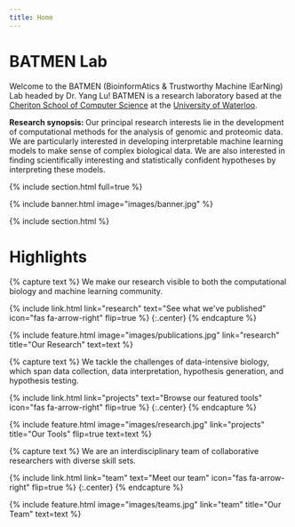 ```yaml
---
title: Home
---
```


# BATMEN Lab

Welcome to the BATMEN (BioinformAtics & Trustworthy Machine lEarNing) Lab headed by Dr. Yang Lu! BATMEN is a research laboratory based at the [Cheriton School of Computer Science](https://cs.uwaterloo.ca) at the [University of Waterloo](https://uwaterloo.ca/).
<br>

<b>Research synopsis: </b>
Our principal research interests lie in the development of computational methods for the analysis of genomic and proteomic data. We are particularly interested in developing interpretable machine learning models to make sense of complex biological data. We are also interested in finding scientifically interesting and statistically confident hypotheses by interpreting these models.


{% include section.html full=true %}

{% include banner.html image="images/banner.jpg" %}

{% include section.html %}

# Highlights

{% capture text %}
We make our research visible to both the computational biology and machine learning community.

{%
  include link.html
  link="research"
  text="See what we've published"
  icon="fas fa-arrow-right"
  flip=true
%}
{:.center}
{% endcapture %}

{%
  include feature.html
  image="images/publications.jpg"
  link="research"
  title="Our Research"
  text=text
%}

{% capture text %}
We tackle the challenges of data-intensive biology, which span data collection, data interpretation, hypothesis generation, and hypothesis testing.

{%
  include link.html
  link="projects"
  text="Browse our featured tools"
  icon="fas fa-arrow-right"
  flip=true
%}
{:.center}
{% endcapture %}

{%
  include feature.html
  image="images/research.jpg"
  link="projects"
  title="Our Tools"
  flip=true
  text=text
%}

{% capture text %}
We are an interdisciplinary team of collaborative researchers with diverse skill sets.  

{%
  include link.html
  link="team"
  text="Meet our team"
  icon="fas fa-arrow-right"
  flip=true
%}
{:.center}
{% endcapture %}

{%
  include feature.html
  image="images/teams.jpg"
  link="team"
  title="Our Team"
  text=text
%}
